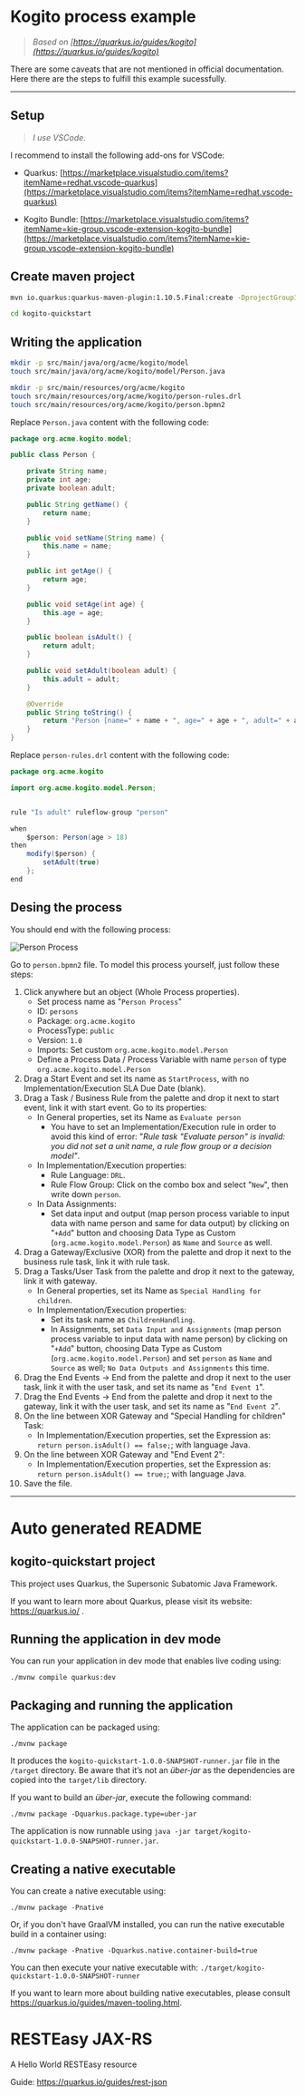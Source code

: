 # Kogito process example

> _Based on [https://quarkus.io/guides/kogito](https://quarkus.io/guides/kogito)_

There are some caveats that are not mentioned in official documentation. Here there are the steps to fulfill this example sucessfully.

---

## Setup

> _I use VSCode_.

I recommend to install the following add-ons for VSCode:

* Quarkus: [https://marketplace.visualstudio.com/items?itemName=redhat.vscode-quarkus](https://marketplace.visualstudio.com/items?itemName=redhat.vscode-quarkus)

* Kogito Bundle: [https://marketplace.visualstudio.com/items?itemName=kie-group.vscode-extension-kogito-bundle](https://marketplace.visualstudio.com/items?itemName=kie-group.vscode-extension-kogito-bundle)

## Create maven project

```bash
mvn io.quarkus:quarkus-maven-plugin:1.10.5.Final:create -DprojectGroupId=org.acme -DprojectArtifactId=kogito-quickstart -Dextensions="kogito"

cd kogito-quickstart
```

## Writing the application

```bash
mkdir -p src/main/java/org/acme/kogito/model
touch src/main/java/org/acme/kogito/model/Person.java

mkdir -p src/main/resources/org/acme/kogito
touch src/main/resources/org/acme/kogito/person-rules.drl
touch src/main/resources/org/acme/kogito/person.bpmn2
```

Replace ```Person.java``` content with the following code:

```java
package org.acme.kogito.model;

public class Person {

	private String name;
	private int age;
	private boolean adult;

	public String getName() {
		return name;
	}

	public void setName(String name) {
		this.name = name;
	}

	public int getAge() {
		return age;
	}

	public void setAge(int age) {
		this.age = age;
	}

	public boolean isAdult() {
		return adult;
	}

	public void setAdult(boolean adult) {
		this.adult = adult;
	}

	@Override
	public String toString() {
		return "Person [name=" + name + ", age=" + age + ", adult=" + adult + "]";
	}
}
```

Replace ```person-rules.drl``` content with the following code:

```java
package org.acme.kogito

import org.acme.kogito.model.Person;


rule "Is adult" ruleflow-group "person"

when
    $person: Person(age > 18)
then
    modify($person) {
    	setAdult(true)
    };
end
```

## Desing the process

You should end with the following process:

![Person Process](readme-images/person-process.png)


Go to ```person.bpmn2``` file.
To model this process yourself, just follow these steps:

1. Click anywhere but an object (Whole Process properties).
    * Set process name as "```Person Process```"
    * ID: ```persons```
    * Package: ```org.acme.kogito```
    * ProcessType: ```public```
    * Version: ```1.0```
    * Imports: Set custom ```org.acme.kogito.model.Person```
    * Define a Process Data / Process Variable with name ```person``` of type ```org.acme.kogito.model.Person```
2. Drag a Start Event and set its name as ```StartProcess```, with no Implementation/Execution SLA Due Date (blank).
3. Drag a Task / Business Rule from the palette and drop it next to start event, link it with start event. Go to its properties:
    * In General properties, set its Name as ```Evaluate person```
        * You have to set an Implementation/Execution rule in order to avoid this kind of error: "_Rule task "Evaluate person" is invalid: you did not set a unit name, a rule flow group or a decision model"_.
    * In Implementation/Execution properties:
        * Rule Language: ```DRL```.
        * Rule Flow Group: Click on the combo box and select "```New```", then write down ```person```.
    * In Data Assignments:
        * Set data input and output (map person process variable to input data with name person and same for data output) by clicking on "```+Add```" button and choosing Data Type as Custom (```org.acme.kogito.model.Person```) as ```Name``` and ```Source``` as well.
4. Drag a Gateway/Exclusive (XOR) from the palette and drop it next to the business rule task, link it with rule task.
5. Drag a Tasks/User Task from the palette and drop it next to the gateway, link it with gateway.
    * In General properties, set its Name as ```Special Handling for children```.
    * In Implementation/Execution properties:
        * Set its task name as ```ChildrenHandling```.
        * In Assignments, set ```Data Input and Assignments``` (map person process variable to input data with name person) by clicking on "```+Add```" button, choosing Data Type as Custom (```org.acme.kogito.model.Person```) and set ```person``` as ```Name``` and ```Source``` as well; ```No Data Outputs and Assignments``` this time.
6. Drag the End Events → End from the palette and drop it next to the user task, link it with the user task, and set its name as "```End Event 1```".
7. Drag the End Events → End from the palette and drop it next to the gateway, link it with the user task, and set its name as "```End Event 2```".
8. On the line between XOR Gateway and "Special Handling for children" Task:
    * In Implementation/Execution properties, set the Expression as: ```return person.isAdult() == false;```; with language Java.
9. On the line between XOR Gateway and "End Event 2":
    * In Implementation/Execution properties, set the Expression as: ```return person.isAdult() == true;```; with language Java.
10. Save the file.
---

# Auto generated README

## kogito-quickstart project

This project uses Quarkus, the Supersonic Subatomic Java Framework.

If you want to learn more about Quarkus, please visit its website: https://quarkus.io/ .

## Running the application in dev mode

You can run your application in dev mode that enables live coding using:
```shell script
./mvnw compile quarkus:dev
```

## Packaging and running the application

The application can be packaged using:
```shell script
./mvnw package
```
It produces the `kogito-quickstart-1.0.0-SNAPSHOT-runner.jar` file in the `/target` directory.
Be aware that it’s not an _über-jar_ as the dependencies are copied into the `target/lib` directory.

If you want to build an _über-jar_, execute the following command:
```shell script
./mvnw package -Dquarkus.package.type=uber-jar
```

The application is now runnable using `java -jar target/kogito-quickstart-1.0.0-SNAPSHOT-runner.jar`.

## Creating a native executable

You can create a native executable using: 
```shell script
./mvnw package -Pnative
```

Or, if you don't have GraalVM installed, you can run the native executable build in a container using: 
```shell script
./mvnw package -Pnative -Dquarkus.native.container-build=true
```

You can then execute your native executable with: `./target/kogito-quickstart-1.0.0-SNAPSHOT-runner`

If you want to learn more about building native executables, please consult https://quarkus.io/guides/maven-tooling.html.

# RESTEasy JAX-RS

<p>A Hello World RESTEasy resource</p>

Guide: https://quarkus.io/guides/rest-json
